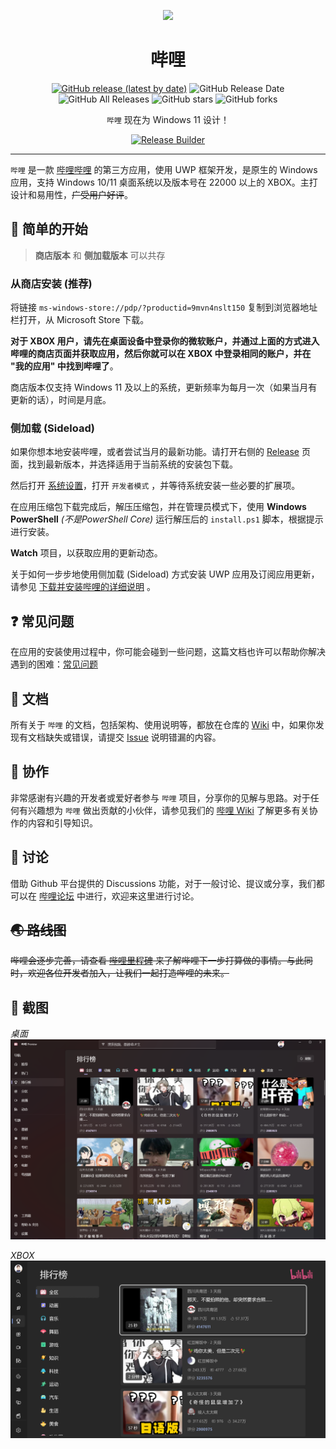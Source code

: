 <p align="center">
<img src="https://i.loli.net/2020/08/30/sn8ov9cYDCGeWPk.png"/>
</p>

<div align="center">

# 哔哩

[![GitHub release (latest by date)](https://img.shields.io/github/v/release/Richasy/Bili.Uwp)](https://github.com/Richasy/Bili.Uwp/releases) ![GitHub Release Date](https://img.shields.io/github/release-date/Richasy/Bili.Uwp) ![GitHub All Releases](https://img.shields.io/github/downloads/Richasy/Bili.Uwp/total) ![GitHub stars](https://img.shields.io/github/stars/Richasy/Bili.Uwp?style=flat) ![GitHub forks](https://img.shields.io/github/forks/Richasy/Bili.Uwp)

`哔哩` 现在为 Windows 11 设计！
  
[![Release Builder](https://github.com/Richasy/Bili.Uwp/actions/workflows/release-builder.yml/badge.svg)](https://github.com/Richasy/Bili.Uwp/actions/workflows/release-builder.yml)

</div>

---

`哔哩` 是一款 [哔哩哔哩](https://www.bilibili.com) 的第三方应用，使用 UWP 框架开发，是原生的 Windows 应用，支持 Windows 10/11 桌面系统以及版本号在 22000 以上的 XBOX。主打设计和易用性，~~广受用户好评~~。

## 🙌 简单的开始

> **商店版本** 和 **侧加载版本** 可以共存

### 从商店安装 (推荐)

将链接 `ms-windows-store://pdp/?productid=9mvn4nslt150` 复制到浏览器地址栏打开，从 Microsoft Store 下载。

**对于 XBOX 用户，请先在桌面设备中登录你的微软账户，并通过上面的方式进入哔哩的商店页面并获取应用，然后你就可以在 XBOX 中登录相同的账户，并在 "我的应用" 中找到哔哩了**。

商店版本仅支持 Windows 11 及以上的系统，更新频率为每月一次（如果当月有更新的话），时间是月底。

### 侧加载 (Sideload)

如果你想本地安装哔哩，或者尝试当月的最新功能。请打开右侧的 [Release](https://github.com/Richasy/Bili.Uwp/releases) 页面，找到最新版本，并选择适用于当前系统的安装包下载。

然后打开 [系统设置](ms-settings:developers)，打开 `开发者模式` ，并等待系统安装一些必要的扩展项。

在应用压缩包下载完成后，解压压缩包，并在管理员模式下，使用 **Windows PowerShell** *(不是PowerShell Core)* 运行解压后的 `install.ps1` 脚本，根据提示进行安装。

**Watch** 项目，以获取应用的更新动态。

关于如何一步步地使用侧加载 (Sideload) 方式安装 UWP 应用及订阅应用更新，请参见 [下载并安装哔哩的详细说明](https://github.com/Richasy/Bili.Uwp/wiki/%E4%B8%8B%E8%BD%BD%E5%B9%B6%E5%AE%89%E8%A3%85%E5%93%94%E5%93%A9%E7%9A%84%E8%AF%A6%E7%BB%86%E8%AF%B4%E6%98%8E) 。

## ❓ 常见问题

在应用的安装使用过程中，你可能会碰到一些问题，这篇文档也许可以帮助你解决遇到的困难：[常见问题](https://github.com/Richasy/Bili.Uwp/wiki/%E5%B8%B8%E8%A7%81%E9%97%AE%E9%A2%98)

## 📃 文档

所有关于 `哔哩` 的文档，包括架构、使用说明等，都放在仓库的 [Wiki](https://github.com/Richasy/Bili.Uwp/wiki) 中，如果你发现有文档缺失或错误，请提交 [Issue](https://github.com/Richasy/Bili.Uwp/issues/new/choose) 说明错漏的内容。

## 🚀 协作

非常感谢有兴趣的开发者或爱好者参与 `哔哩` 项目，分享你的见解与思路。对于任何有兴趣想为 `哔哩` 做出贡献的小伙伴，请参见我们的 [哔哩 Wiki](https://github.com/Richasy/Bili.Uwp/wiki) 了解更多有关协作的内容和引导知识。

## 💬 讨论

借助 Github 平台提供的 Discussions 功能，对于一般讨论、提议或分享，我们都可以在 [哔哩论坛](https://github.com/Richasy/Bili.Uwp/discussions) 中进行，欢迎来这里进行讨论。

## ~~🌏 路线图~~

~~哔哩会逐步完善，请查看 [哔哩里程碑](https://github.com/Richasy/Bili.Uwp/milestones) 来了解哔哩下一步打算做的事情。与此同时，欢迎各位开发者加入，让我们一起打造哔哩的未来。~~

## 🧩 截图

*桌面*
![桌面截图](./assets/screenshot_desktop.png)

*XBOX*
![XBOX截图](./assets/screenshot_xbox.png)

